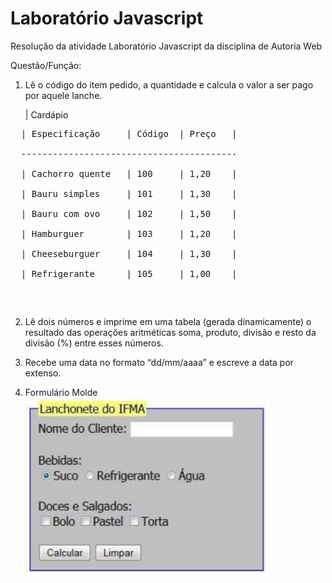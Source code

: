 # Laboratório Javascript
Resolução da atividade Laboratório Javascript da disciplina de Autoria Web

Questão/Função:

1.  Lê o código do item pedido, a quantidade e calcula o valor a ser pago por aquele lanche.
  
    | Cardápio
<p><pre>
  | Especificação     | Código  | Preço   |<br>
  -----------------------------------------<br>
  | Cachorro quente   | 100     | 1,20    |<br>
  | Bauru simples     | 101     | 1,30    |<br>
  | Bauru com ovo     | 102     | 1,50    |<br>
  | Hamburguer        | 103     | 1,20    |<br>
  | Cheeseburguer     | 104     | 1,30    |<br>
  | Refrigerante      | 105     | 1,00    |<br>

</pre></p>
  
2.  Lê dois números e imprime em uma tabela (gerada dinamicamente) o resultado das operações aritméticas soma, produto, divisão e resto da divisão (%) entre esses números.

3.  Recebe uma data no formato “dd/mm/aaaa” e escreve a data por extenso.

4.  Formulário
    Molde
    <img src="./assets/ex-form.png"></img>
